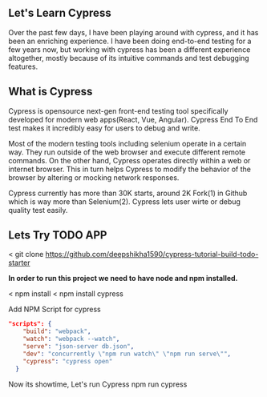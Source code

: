 Let's Learn Cypress
---------------------
Over the past few days, I have been playing around with cypress, and it has been an enriching experience. I have been doing end-to-end testing for a few years now, but working with cypress has been a different experience altogether, mostly because of its intuitive commands and test debugging features. 

What is Cypress
------------------
Cypress is opensource next-gen front-end testing tool specifically developed for modern web apps(React, Vue, Angular). Cypress End To End test makes it incredibly easy for users to debug and write.

Most of the modern testing tools including selenium operate in a certain way. They run outside of the web browser and execute different remote commands.
On the other hand, Cypress operates directly within a web or internet browser. This in turn helps Cypress to modify the behavior of the browser by altering or mocking network responses.

Cypress currently has more than 30K starts, around 2K Fork(1) in Github which is way more than Selenium(2). Cypress lets user wirte or debug quality test easily. 

Lets Try TODO APP
-----------------

< git clone https://github.com/deepshikha1590/cypress-tutorial-build-todo-starter

**In order to run this project we need to have node and npm installed.**

< npm install
< npm install cypress

Add NPM Script for cypress
```json
"scripts": {
    "build": "webpack",
    "watch": "webpack --watch",
    "serve": "json-server db.json",
    "dev": "concurrently \"npm run watch\" \"npm run serve\"",
    "cypress": "cypress open"
  }
```

Now its showtime, Let's run Cypress
npm run cypress
